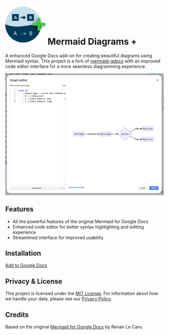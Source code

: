 # ![Mermaid Diagrams+](logo-128.png) Mermaid Diagrams +

A enhanced Google Docs add-on for creating beautiful diagrams using Mermaid syntax. This project is a fork
of [mermaid-gdocs](https://github.com/renanlecaro/mermaid-gdocs/) with an improved code editor interface for a more
seamless diagramming experience.

![Mermaid Diagrams + Screenshot](screenshot.png)

## Features

- All the powerful features of the original Mermaid for Google Docs
- Enhanced code editor for better syntax highlighting and editing experience
- Streamlined interface for improved usability

## Installation

[Add to Google Docs](https://gsuite.google.com/marketplace/app/mermaid_diagrams_plus/YOUR_APP_ID)

## Privacy & License

This project is licensed under the [MIT License](LICENSE.md). For information about how we handle your data, please see
our [Privacy Policy](PRIVACY_POLICY.md).

## Credits

Based on the original [Mermaid for Google Docs](https://github.com/renanlecaro/mermaid-gdocs/) by Renan Le Caro.